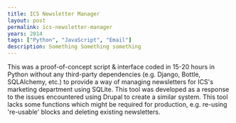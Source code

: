```yaml
---
title: ICS Newsletter Manager
layout: post
permalink: ics-newsletter-manager
years: 2014
tags: ["Python", "JavaScript", "Email"]
description: Something Something something
---
```


This was a proof-of-concept script & interface coded in 15-20 hours in Python without any third-party dependencies (e.g. Django, Bottle, SQLAlchemy, etc.) to provide a way of managing newsletters for ICS's marketing department using SQLite. This tool was developed as a response to the issues encountered using Drupal to create a similar system. This tool lacks some functions which might be required for production, e.g. re-using 're-usable' blocks and deleting existing newsletters.
